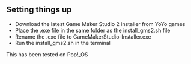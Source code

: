 ## Setting things up

- Download the latest Game Maker Studio 2 installer from YoYo games
- Place the .exe file in the same folder as the install_gms2.sh file
- Rename the .exe file to GameMakerStudio-Installer.exe
- Run the install_gms2.sh in the terminal

This has been tested on Pop!_OS
